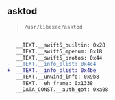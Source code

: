 ## asktod

> `/usr/libexec/asktod`

```diff

   __TEXT.__swift5_builtin: 0x28
   __TEXT.__swift5_mpenum: 0x18
   __TEXT.__swift5_protos: 0x44
-  __TEXT.__info_plist: 0x4c4
+  __TEXT.__info_plist: 0x4be
   __TEXT.__unwind_info: 0x9b8
   __TEXT.__eh_frame: 0x1338
   __DATA_CONST.__auth_got: 0xa08

```
